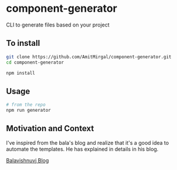 # component-generator

CLI to generate files based on your project

## To install

```bash
git clone https://github.com/AmitMirgal/component-generator.git
cd component-generator

npm install

```

## Usage

```bash
# from the repo
npm run generator

```

## Motivation and Context

I've inspired from the bala's blog and realize that it's a good idea to automate the templates. He has explained in details in his blog.

[Balavishnuvj Blog](https://balavishnuvj.com/blog/building-your-own-component-generator/)
